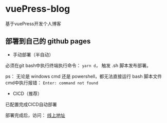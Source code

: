 # vuePress-blog

基于vuePress开发个人博客

## 部署到自己的 github pages

- 手动部署（半自动）

 必须在git bash中执行终端执行命令： `yarn d`， 触发 .sh 脚本发布部署。

 ps：
 无论是 windows cmd 还是 powershell，都无法直接运行 bash 脚本文件
 cmd中执行报错：  `Enter: command not found`

- CICD（推荐）

已配置完成CICD自动部署

部署完成后，访问： [线上地址](https://silin001.github.io/vuePress-blog)






